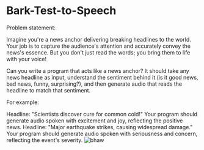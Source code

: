 # Bark-Test-to-Speech

Problem statement:

Imagine you're a news anchor delivering breaking headlines to the world. Your job is to capture the audience's attention and accurately convey the news's essence. But you don't just read the words; you bring them to life with your voice!

Can you write a program that acts like a news anchor? It should take any news headline as input, understand the sentiment behind it (is it good news, bad news, funny, surprising?), and then generate audio that reads the headline to match that sentiment.

For example:

Headline: "Scientists discover cure for common cold!"
Your program should generate audio spoken with excitement and joy, reflecting the positive news.
Headline: "Major earthquake strikes, causing widespread damage."
Your program should generate audio spoken with seriousness and concern, reflecting the event's severity.
![bhaw](https://github.com/998minu/Bark-Test-to-Speech/assets/84757349/59649509-4446-4a94-a007-32bf1a681178)
